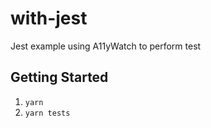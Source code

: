 # with-jest

Jest example using A11yWatch to perform test

## Getting Started

1. `yarn`
1. `yarn tests`